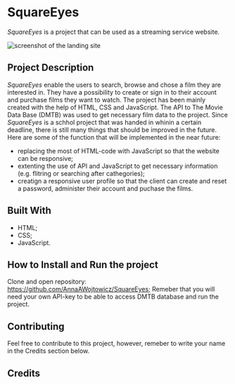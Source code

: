 # SquareEyes
*SquareEyes* is a project that can be used as a streaming service website. 

![screenshot of the landing site](https://raw.githubusercontent.com/AnnaAWojtowicz/SquareEyes/master/images/screenshot.png?token=GHSAT0AAAAAACAKXWOJB7TTACNQW4IIE5FUZD7PQUQ "screenshot of the landing site")

## Project Description
*SquareEyes* enable the users to search, browse and chose a film they are interested in. They have a possibility to create or sign in to their account and purchase films they want to watch. 
The project has been mainly created with the help of HTML, CSS and JavaScript. The API to The Movie Data Base (DMTB) was used to get necessary film data to the project. 
Since *SquareEyes* is a schhol project that was handed in whinin a certain deadline, there is still many things that should be improved in the future. Here are some of the function that will be implemented in the near future:
- replacing the most of HTML-code with JavaScript so that the website can be responsive;
- extenting the use of API and JavaScript to get necessary information (e.g. flitring or searching after cathegories);
- creatign a responsive user profile so that the client can create and reset a password, administer their account and puchase the films.

## Built With
- HTML;
- CSS;
- JavaScript.

## How to Install and Run the project
Clone and open repository: https://github.com/AnnaAWojtowicz/SquareEyes;
Remeber that you will need your own API-key to be able to access DMTB database and run the project.

## Contributing
Feel free to contribute to this project, however, remeber to write your name in the Credits section below.

## Credits

